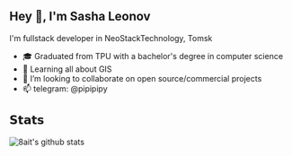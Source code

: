 ## Hey 👋, I'm Sasha Leonov

I'm fullstack developer in NeoStackTechnology, Tomsk

- 🎓 Graduated from TPU with a bachelor's degree in computer science
- 🌱 Learning all about GIS
- 👯 I’m looking to collaborate on open source/commercial projects
- 📫 telegram: @pipipipy

## 𝗦𝘁𝗮𝘁𝘀

![8ait's github stats](https://github-readme-stats.vercel.app/api?username=8ait&show_icons=true&theme=dracula)
